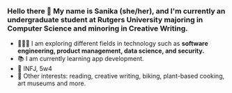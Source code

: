 ### Hello there 👋 My name is Sanika (she/her), and I'm currently an undergraduate student at Rutgers University majoring in Computer Science and minoring in Creative Writing.

- 👩🏽‍💻 I am exploring different fields in technology such as **software engineering, product management, data science, and security.**
- 📚 I am currently learning app development.
- 💭 INFJ, 5w4
- 🌻 Other interests: reading, creative writing, biking, plant-based cooking, art museums and more.

